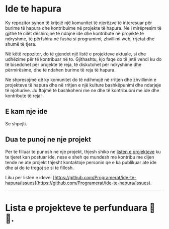 # Ide te hapura

Ky repozitor synon të krijojë një komunitet të njerëzve të interesuar për burime të hapura dhe kontribuime në projekte të hapura. Ne i mirëpresim të gjithë të cilët dëshirojnë të ndajnë ide dhe kontribute në projekte të ndryshme, të përfshira në fusha si programimi, zhvillimi web, rrjetat dhe shumë të tjera.

Në këtë repozitor, do të gjendet një listë e projekteve aktuale, si dhe udhëzime për të kontribuar në to. Gjithashtu, kjo faqe do të jetë vendi ku do të bisedohet për projekte të reja, të diskutohet për ndryshime dhe përmirësime, dhe të ndahen burime të reja të hapura.

Ne shpresojmë që ky komunitet do të ndihmojë në rritjen dhe zhvillimin e projekteve të hapura dhe në rritjen e një kulture bashkëpunimi dhe ndarjeje të njohurive. Ju ftojmë të bashkoheni me ne dhe të kontribuoni me ide dhe kontribute të reja!

## E kam nje ide

Se shpejti.

## Dua te punoj ne nje projekt

Per te filluar te punosh ne nje projekt, thjesh shiko ne [listen e projekteve](https://github.com/Programerat/ide-te-hapura/issues) ku te tjeret kan postuar ide, nese e sheh qe mundesh me kontribu me dijen tende ne ate projekt thjesht kontaktoje personin qe e ka publikuar ate ide dhe ai do te tregoj se si te fillosh.

Liku per listen e ideve: [https://github.com/Programerat/ide-te-hapura/issues](https://github.com/Programerat/ide-te-hapura/issues).

-----

# Lista e projekteve te perfunduara 🚀🎉.
